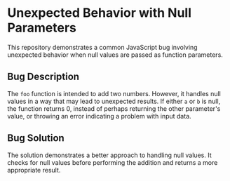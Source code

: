 # Unexpected Behavior with Null Parameters

This repository demonstrates a common JavaScript bug involving unexpected behavior when null values are passed as function parameters.

## Bug Description

The `foo` function is intended to add two numbers. However, it handles null values in a way that may lead to unexpected results. If either `a` or `b` is null, the function returns 0, instead of perhaps returning the other parameter's value, or throwing an error indicating a problem with input data.

## Bug Solution

The solution demonstrates a better approach to handling null values. It checks for null values before performing the addition and returns a more appropriate result.